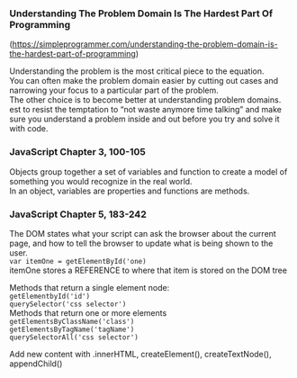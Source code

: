 ### Understanding The Problem Domain Is The Hardest Part Of Programming
(https://simpleprogrammer.com/understanding-the-problem-domain-is-the-hardest-part-of-programming)

Understanding the problem is the most critical piece to the equation.  
You can often make the problem domain easier by cutting out cases and narrowing your focus to a particular part of the problem.  
The other choice is to become better at understanding problem domains. est to resist the temptation to “not waste anymore time talking” and make sure you understand a problem inside and out before you try and solve it with code.  

### JavaScript Chapter 3, 100-105
Objects group together a set of variables and function to create a model of something you would recognize in the real world.  
In an object, variables are properties and functions are methods.  

### JavaScript Chapter 5, 183-242
The DOM states what your script can ask the browser about the current page, and how to tell the browser to update what is being shown to the user.  
`var itemOne = getElementById('one)`  
itemOne stores a REFERENCE to where that item is stored on the DOM tree  

Methods that return a single element node:  
`getElementbyId('id')`  
`querySelector('css selector')`  
Methods that return one or more elements  
`getElementsByClassName('class')`  
`getElementsByTagName('tagName')`  
`querySelectorAll('css selector')`  

Add new content with .innerHTML, createElement(), createTextNode(), appendChild()

